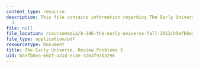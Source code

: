 ```yaml
---
content_type: resource
description: This file contains information regarding The Early Universe, Review Problems
  3.
file: null
file_location: /coursemedia/8-286-the-early-universe-fall-2013/b5efb8ea692fa31dec3e3263f97b2296_MIT8_286F13_q3review.pdf
file_type: application/pdf
resourcetype: Document
title: The Early Universe, Review Problems 3
uid: b5efb8ea-692f-a31d-ec3e-3263f97b2296
---
```

